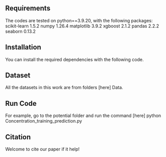 ## Requirements

The codes are tested on python==3.9.20, with the following packages:
scikit-learn                    1.5.2
numpy                           1.26.4
matplotlib                      3.9.2
xgboost                         2.1.2
pandas                          2.2.2
seaborn                         0.13.2


## Installation

You can install the required dependencies with the following code.


## Dataset

All the datasets in this work are from folders [here] Data.

## Run Code
For example, go to the potential folder and run the command [here] python Concentration_training_prediction.py

## Citation

Welcome to cite our paper if it help!
